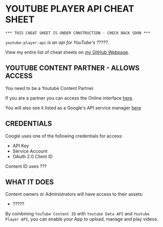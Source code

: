 # YOUTUBE PLAYER API CHEAT SHEET

```
*** THIS CHEAT SHEET IS UNDER CONSTRUCTION - CHECK BACK SOON ***
```

`youtube-player-api` _is an api for YouTube's ?????._

View my entire list of cheat sheets on
[my GitHub Webpage](https://jeffdecola.github.io/my-cheat-sheets/).

## YOUTUBE CONTENT PARTNER - ALLOWS ACCESS

You need to be a Youtube Content Partner.

If you are a partner you can access the Online interface
[here](https://www.youtube.com/content_id?o=U).

You will also see it listed as a Google's API service manager
[here](https://console.developers.google.com/apis/dashboard)

## CREDENTIALS

Coogle uses one of the following credentials for access:

* API Key
* Service Account
* OAuth 2.0 Client ID

Content ID uses ???

## WHAT IT DOES

Content owners or Administrators will have access to their assets:

* ?????

By combining `YouTube Content ID` with `Youtube Data API`
and `Youtube Player API`, you can enable your App to upload,
manage and play videos.